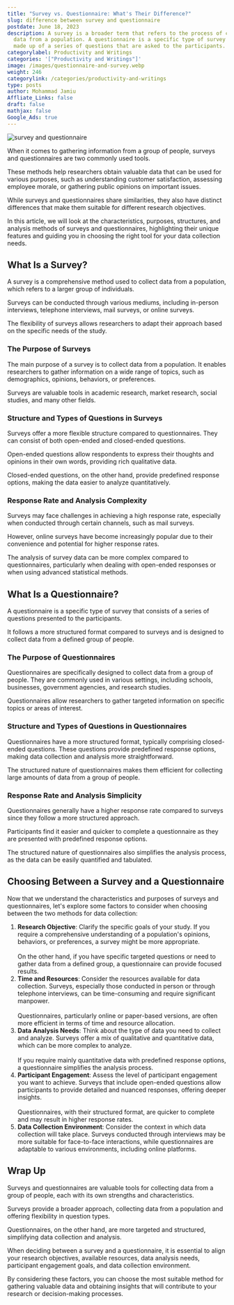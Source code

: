 ```yaml
---
title: "Survey vs. Questionnaire: What's Their Difference?"
slug: difference between survey and questionnaire
postdate: June 18, 2023
description: A survey is a broader term that refers to the process of collecting
  data from a population. A questionnaire is a specific type of survey that is
  made up of a series of questions that are asked to the participants.
categorylabel: Productivity and Writings
categories: '["Productivity and Writings"]'
image: /images/questionnaire-and-survey.webp
weight: 246
categorylink: /categories/productivity-and-writings
type: posts
author: Mohammad Jamiu
Affliate_Links: false
draft: false
mathjax: false
Google_Ads: true
---
```

![survey and questionnaire](/images/questionnaire-and-survey.webp "survey and questionnaire")

When it comes to gathering information from a group of people, surveys and questionnaires are two commonly used tools. 

These methods help researchers obtain valuable data that can be used for various purposes, such as understanding customer satisfaction, assessing employee morale, or gathering public opinions on important issues. 

While surveys and questionnaires share similarities, they also have distinct differences that make them suitable for different research objectives. 

In this article, we will look at the characteristics, purposes, structures, and analysis methods of surveys and questionnaires, highlighting their unique features and guiding you in choosing the right tool for your data collection needs.

## **What Is a Survey?**

A survey is a comprehensive method used to collect data from a population, which refers to a larger group of individuals. 

Surveys can be conducted through various mediums, including in-person interviews, telephone interviews, mail surveys, or online surveys. 

The flexibility of surveys allows researchers to adapt their approach based on the specific needs of the study.

### **The Purpose of Surveys**

The main purpose of a survey is to collect data from a population. It enables researchers to gather information on a wide range of topics, such as demographics, opinions, behaviors, or preferences. 

Surveys are valuable tools in academic research, market research, social studies, and many other fields.

### **Structure and Types of Questions in Surveys**

Surveys offer a more flexible structure compared to questionnaires. They can consist of both open-ended and closed-ended questions. 

Open-ended questions allow respondents to express their thoughts and opinions in their own words, providing rich qualitative data. 

Closed-ended questions, on the other hand, provide predefined response options, making the data easier to analyze quantitatively.

### **Response Rate and Analysis Complexity**

Surveys may face challenges in achieving a high response rate, especially when conducted through certain channels, such as mail surveys. 

However, online surveys have become increasingly popular due to their convenience and potential for higher response rates. 

The analysis of survey data can be more complex compared to questionnaires, particularly when dealing with open-ended responses or when using advanced statistical methods.

## **What Is a Questionnaire?** 

A questionnaire is a specific type of survey that consists of a series of questions presented to the participants. 

It follows a more structured format compared to surveys and is designed to collect data from a defined group of people.

### **The Purpose of Questionnaires**

Questionnaires are specifically designed to collect data from a group of people. They are commonly used in various settings, including schools, businesses, government agencies, and research studies. 

Questionnaires allow researchers to gather targeted information on specific topics or areas of interest.

### **Structure and Types of Questions in Questionnaires**

Questionnaires have a more structured format, typically comprising closed-ended questions. These questions provide predefined response options, making data collection and analysis more straightforward. 

The structured nature of questionnaires makes them efficient for collecting large amounts of data from a group of people.

### **Response Rate and Analysis Simplicity**

Questionnaires generally have a higher response rate compared to surveys since they follow a more structured approach. 

Participants find it easier and quicker to complete a questionnaire as they are presented with predefined response options. 

The structured nature of questionnaires also simplifies the analysis process, as the data can be easily quantified and tabulated.

## **Choosing Between a Survey and a Questionnaire**

Now that we understand the characteristics and purposes of surveys and questionnaires, let's explore some factors to consider when choosing between the two methods for data collection:

1. **Research Objective**: Clarify the specific goals of your study. If you require a comprehensive understanding of a population's opinions, behaviors, or preferences, a survey might be more appropriate. \
   \
   On the other hand, if you have specific targeted questions or need to gather data from a defined group, a questionnaire can provide focused results.
2. **Time and Resources**: Consider the resources available for data collection. Surveys, especially those conducted in person or through telephone interviews, can be time-consuming and require significant manpower. \
   \
   Questionnaires, particularly online or paper-based versions, are often more efficient in terms of time and resource allocation.
3. **Data Analysis Needs**: Think about the type of data you need to collect and analyze. Surveys offer a mix of qualitative and quantitative data, which can be more complex to analyze. \
   \
   If you require mainly quantitative data with predefined response options, a questionnaire simplifies the analysis process.
4. **Participant Engagement**: Assess the level of participant engagement you want to achieve. Surveys that include open-ended questions allow participants to provide detailed and nuanced responses, offering deeper insights. \
   \
   Questionnaires, with their structured format, are quicker to complete and may result in higher response rates.
5. **Data Collection Environment**: Consider the context in which data collection will take place. Surveys conducted through interviews may be more suitable for face-to-face interactions, while questionnaires are adaptable to various environments, including online platforms.

## **Wrap Up**

Surveys and questionnaires are valuable tools for collecting data from a group of people, each with its own strengths and characteristics. 

Surveys provide a broader approach, collecting data from a population and offering flexibility in question types. 

Questionnaires, on the other hand, are more targeted and structured, simplifying data collection and analysis.

When deciding between a survey and a questionnaire, it is essential to align your research objectives, available resources, data analysis needs, participant engagement goals, and data collection environment. 

By considering these factors, you can choose the most suitable method for gathering valuable data and obtaining insights that will contribute to your research or decision-making processes.